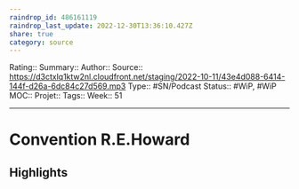 ```yaml
---
raindrop_id: 486161119
raindrop_last_update: 2022-12-30T13:36:10.427Z
share: true
category: source
---
```


Rating::
Summary:: 
Author::
Source:: https://d3ctxlq1ktw2nl.cloudfront.net/staging/2022-10-11/43e4d088-6414-144f-d26a-6dc84c27d569.mp3
Type:: #SN/Podcast 
Status:: #WiP, #WiP
MOC::
Projet:: 
Tags:: 
Week:: 51

***
# Convention R.E.Howard



## Highlights

